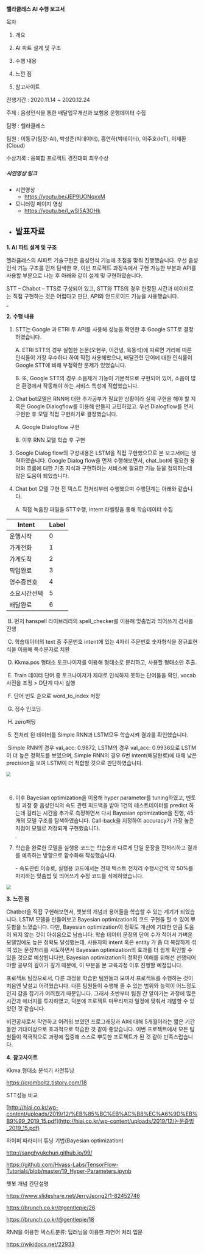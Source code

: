 **헬라클레스 AI 수행 보고서**



목차

1. 개요
2. AI 파트 설계 및 구조
3. 수행 내용

4. 느낀 점

5. 참고사이트



진행기간 : 2020.11.14 ~ 2020.12.24

주제 : 음성인식을 통한 배달업무개선과 보험용 운행데이터 수집

팀명 : 헬라클레스

팀원 : 이동규(팀장-AI), 박성준(빅데이터), 홍연하(빅데이터), 이주호(IoT), 이재환(Cloud)

수상기록 : 융복합 프로젝트 경진대회 최우수상

##### 시연영상 링크

- 시연영상
  - https://youtu.be/JEP9UONqxxM
- 모니터링 페이지 영상
  - https://youtu.be/l_wSl5A3OHk
- 발표자료
  - 



**1. AI** **파트 설계 및 구조**

헬라클레스의 AI파트 기술구현은 음성인식 기능에 초점을 맞춰 진행했습니다. 우선 음성인식 기능 구조를 먼저 탐색한 후, 이번 프로젝트 과정속에서 구현 가능한 부분과 API를 사용할 부분으로 나눈 후 아래와 같이 설계 및 구현하였습니다.

STT – Chabot – TTS로 구성되어 있고, STT와 TTS의 경우 한정된 시간과 데이터로는 직접 구현하는 것은 어렵다고 판단, API와 안드로이드 기능을 사용했습니다. 

<img src="readme.assets/그림1.png" style="zoom:35%;" />

**2.** **수행 내용**

1. STT는 Google 과 ETRI 두 API를 사용해 성능을 확인한 후 Google STT로 결정하였습니다.

   A.   ETRI STT의 경우 실험한 논문(오현우, 이건녕, 육동석)에 따르면 거리에 따른 인식율이 가장 우수하다 하여 직접 사용해봤으나, 배달관련 단어에 대한 인식률이 Google STT에 비해 부정확한 문제가 있었습니다.

   B.   또, Google STT의 경우 소음제거 기능이 기본적으로 구현되어 있어, 소음이 많은 환경에서 작동해야 하는 서비스 특성에 적합했습니다.

2. Chat bot모델은 RNN에 대한 추가공부가 필요한 상황이라 실제 구현을 해야 할 지 혹은 Google Dialogflow를 이용해 만들지 고민하였고. 우선 Dialogflow를 먼저 구현한 후 모델 직접 구현하기로 결정했습니다.

   A.   Google Dialogflow 구현

   B.   이후 RNN 모델 학습 후 구현



 

3.  Google Dialog flow의 구성내용은 LSTM을 직접 구현했으므로 본 보고서에는 생략하였습니다. Google Dialog flow을 먼저 수행해보면서, chat_bot에 필요한 용어와 흐름에 대한 기초 지식과 구현하려는 서비스에 필요한 기능 등을 정의하는데 많은 도움이 되었습니다.

 

4. Chat bot 모델 구현 전 텍스트 전처리부터 수행했으며 수행단계는 아래와 같습니다.

   A.   직접 녹음한 파일을 STT수행, intent 라벨링을 통해 학습데이터 수집

| Intent       | Label |
| ------------ | ----- |
| 운행시작     | 0     |
| 가게전화     | 1     |
| 가게도착     | 2     |
| 픽업완료     | 3     |
| 영수증번호   | 4     |
| 소요시간선택 | 5     |
| 배달완료     | 6     |

​	B.   먼저 hanspell 라이브러리의 spell_checker를 이용해 맞춤법과 띄어쓰기 검사를 진행

​	C.   학습데이터의 text 중 주문번호 intent에 있는 4자리 주문번호 숫자형식을 정규표현식을 이용해 특수문자로 치환

​	D.   Kkma.pos 형태소 토크나이저를 이용해 형태소로 분리하고, 사용할 형태소만 추출.

​	E.   Train 데이터 단어 중 토크나이저가 제대로 인식하지 못하는 단어들을 확인, vocab사전을 조정 > 			D단계 다시 실행

​	F.   단어 빈도 순으로 word_to_index 저장

​	G.   정수 인코딩

​	H.   zero패딩


​	5.   전처리 된 데이터를 Simple RNN과 LSTM모두 학습시켜 결과를 확인했습니다. 

​	Simple RNN의 경우 val_acc: 0.9872, LSTM의 경우 val_acc: 0.9936으로 LSTM이 더 높은 정확도를 	보였으며, Simple RNN의 경우 6번 intent(배달완료)에 대해 낮은 precision을 보여 LSTM이 더 적합할 것으로 판단하였습니다.

<img src="readme.assets/그림2.png" style="zoom:70%;" />

​														<SimpleRNN>									<LSTM>



6. 이후 Bayesian optimization을 이용해 hyper parameter를 tuning하였고, 멘토링 과정 중 음성인식의 속도 관련 피드백을 받아 1건의 테스트데이터를 predict 하는데 걸리는 시간을 추가로 측정하면서 다시 Bayesian optimization을 진행, 45개의 모델 구조를 탐색하였습니다. Call-back을 지정하여 accuracy가 가장 높은 지점이 모델로 저장되게 구현했습니다.

   <img src="readme.assets/그림3.png" style="zoom:22%;" />

   

 

7. 학습을 완료한 모델을 실행용 코드는 학습용과 다르게 단일 문장을 전처리하고 결과를 예측하는 방향으로 함수화해 작성했습니다.

   \-  속도관련 이슈로, 실행용 코드에서는 전체 텍스트 전처리 수행시간의 약 50%를 차지하는 맞춤법 및 띄어쓰기 수정 코드를 삭제하였습니다.

<img src="readme.assets/그림4.png" style="zoom:75%;" />

**3.** **느낀 점**

Chatbot을 직접 구현해보면서, 챗봇의 개념과 용어들을 학습할 수 있는 계기가 되었습니다. LSTM 모델을 만들어보고 Bayesian optimization의 코드 구현을 할 수 있어 뿌듯함을 느꼈습니다. 다만, Bayesian optimization이 정확도 개선에 기대한 만큼 도움이 되지 않는 것이 아쉬움으로 남습니다. 학습 데이터 문장의 단어 수가 적어서 가벼운 모델임에도 높은 정확도 달성했는데, 사용자의 intent 혹은 entity 가 좀 더 복잡하게 섞여 있는 문장처리를 시도하면서 Bayesian optimization의 효과를 더 쉽게 확인할 수 있을 것으로 예상됩니다만, Bayesian optimization의 정확한 이해를 위해선 선행되어야할 공부의 깊이가 깊기 때문에, 이 부분을 본 교육과정 이후 진행할 예정입니다.

 프로젝트 팀장으로서, 다른 과정을 학습한 팀원들과 모여서 프로젝트를 수행하는 것이 처음엔 낯설고 어려웠습니다. 다른 팀원들이 수행해 줄 수 있는 범위와 능력이 어느정도 인지 감을 잡기가 어려웠기 때문입니다. 그래서 초반부터 팀원 간 알아가는 과정에 많은 시간과 에너지를 투자하였고, 덕분에 프로젝트 마무리까지 일정에 맞춰서 개발할 수 있었던 것 같습니다.

비전공자로서 막연하고 어려워 보였던 프로그래밍과 AI에 대해 5개월이라는 짧은 기간동안 기대이상으로 효과적으로 학습한 것 같아 좋았습니다. 이번 프로젝트에서 모든 팀원들이 적극적으로 과정에 집중해 스스로 뿌듯한 프로젝트가 된 것 같아 만족스럽습니다.



 

**4.** **참고사이트**

Kkma 형태소 분석기 사전튜닝

https://cromboltz.tistory.com/18

 

STT성능 비교

[http://hiai.co.kr/wp-content/uploads/2019/12/%EB%85%BC%EB%AC%B8%EC%A6%9D%EB%B9%99_2019_15.pdf](http://hiai.co.kr/wp-content/uploads/2019/12/논문증빙_2019_15.pdf)

 

하이퍼 파라미터 튜닝 기법(Bayesian optimization)

http://sanghyukchun.github.io/99/

https://github.com/Hvass-Labs/TensorFlow-Tutorials/blob/master/19_Hyper-Parameters.ipynb

 

챗봇 개념 간단설명

https://www.slideshare.net/JerryJeong2/1-82452746

https://brunch.co.kr/@gentlepie/26

https://brunch.co.kr/@gentlepie/18

 

RNN을 이용한 텍스트분류: 딥러닝을 이용한 자연어 처리 입문

https://wikidocs.net/22933